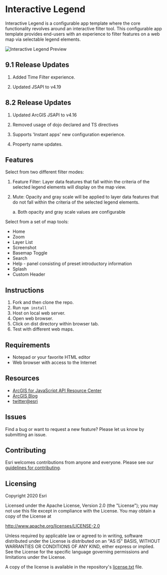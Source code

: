 # Interactive Legend

Interactive Legend is a configurable app template where the core functionality revolves around an interactive filter tool. This configurable app template provides end-users with an experience to filter features on a web map via selectable legend elements.

![Interactive Legend Preview](images/interactive-legend.png)

## 9.1 Release Updates

1. Added Time Filter experience.

2. Updated JSAPI to v4.19

## 8.2 Release Updates

1. Updated ArcGIS JSAPI to v4.16

2. Removed usage of dojo declared and TS directives

3. Supports 'Instant apps' new configuration experience.

4. Property name updates.

## Features

Select from two different filter modes:

1. Feature Filter: Layer data features that fall within the criteria of the selected legend elements will display on the map view.
2. Mute: Opacity and gray scale will be applied to layer data features that do not fall within the criteria of the selected legend elements.

   a. Both opacity and gray scale values are configurable

Select from a set of map tools:

- Home
- Zoom
- Layer List
- Screenshot
- Basemap Toggle
- Search
- Help - panel consisting of preset introductory information
- Splash
- Custom Header

## Instructions

1. Fork and then clone the repo.
2. Run `npm install`
3. Host on local web server.
4. Open web browser.
5. Click on dist directory within browser tab.
6. Test with different web maps.

## Requirements

- Notepad or your favorite HTML editor
- Web browser with access to the Internet

## Resources

- [ArcGIS for JavaScript API Resource Center](http://help.arcgis.com/en/webapi/javascript/arcgis/index.html)
- [ArcGIS Blog](http://blogs.esri.com/esri/arcgis/)
- [twitter@esri](http://twitter.com/esri)

## Issues

Find a bug or want to request a new feature? Please let us know by submitting an issue.

## Contributing

Esri welcomes contributions from anyone and everyone. Please see our [guidelines for contributing](https://github.com/esri/contributing).

## Licensing

Copyright 2020 Esri

Licensed under the Apache License, Version 2.0 (the "License");
you may not use this file except in compliance with the License.
You may obtain a copy of the License at

http://www.apache.org/licenses/LICENSE-2.0

Unless required by applicable law or agreed to in writing, software
distributed under the License is distributed on an "AS IS" BASIS,
WITHOUT WARRANTIES OR CONDITIONS OF ANY KIND, either express or implied.
See the License for the specific language governing permissions and
limitations under the License.

A copy of the license is available in the repository's [license.txt](License.txt) file.
